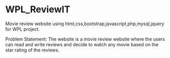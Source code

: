 # WPL_ReviewIT
Movie review website using html,css,bootstrap,javascript,php,mysql,jquery for WPL project.

Problem Statement:
The website is a movie review website where the users can read and write reviews and decide to watch any movie based on the star rating of the reviews.

